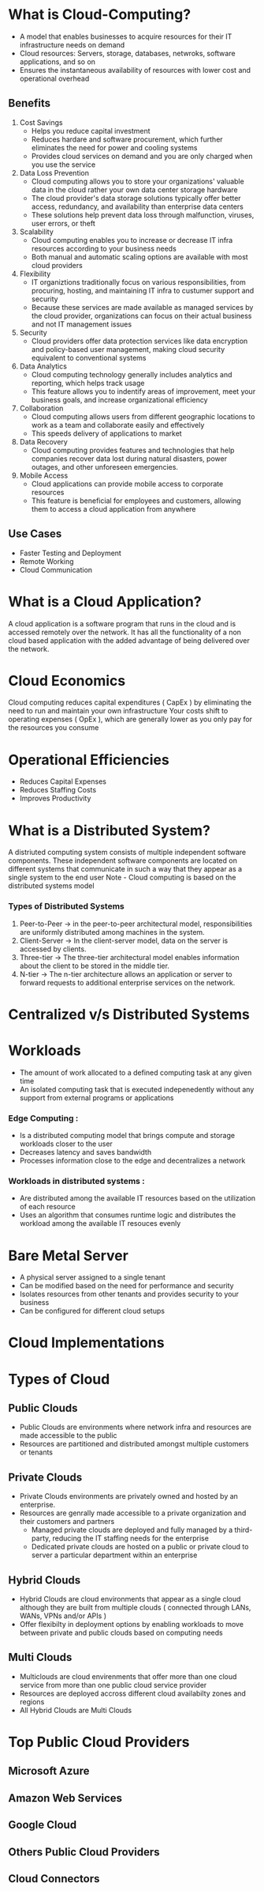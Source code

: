 # What is Cloud-Computing?

- A model that enables businesses to acquire resources for their IT infrastructure needs on demand
- Cloud resources: Servers, storage, databases, netwroks, software applications, and so on
- Ensures the instantaneous availability of resources with lower cost and operational overhead


## Benefits

1. Cost Savings
	- Helps you reduce capital investment
	- Reduces hardare and software procurement, which further eliminates the need for power and cooling systems
	- Provides cloud services on demand and you are only charged when you use the service
2. Data Loss Prevention
	- Cloud computing allows you to store your organizations' valuable data in the cloud rather your own data center storage hardware
	- The cloud provider's data storage solutions typically offer better access, redundancy, and availability than enterprise data centers
	- These solutions help prevent data loss through malfunction, viruses, user errors, or theft
3. Scalability
	- Cloud computing enables you to increase or decrease IT infra resources according to your business needs
	- Both manual and automatic scaling options are available with most cloud providers
4. Flexibility
	 - IT organiztions traditionally focus on various responsibilities, from procuring, hosting, and maintaining IT infra to custumer support and security
	 - Because these services are made available as managed services by the cloud provider, organizations can focus on their actual business and not IT management issues 
5. Security
	 - Cloud providers offer data protection services like data encryption and policy-based user management, making cloud security equivalent to conventional systems
6. Data Analytics
	 - Cloud computing technology generally includes analytics and reporting, which helps track usage
	 - This feature allows you to indentify areas of improvement, meet your business goals, and increase organizational efficiency 
7. Collaboration
	-  Cloud computing allows users from different geographic locations to work as a team and collaborate easily and effectively
	- This speeds delivery of applications to market
8. Data Recovery
	 - Cloud computing provides features and technologies that help companies recover data lost during natural disasters, power outages, and other unforeseen emergencies.
9. Mobile Access 
	 - Cloud applications can provide mobile access to corporate resources
	 - This feature is beneficial for employees and customers, allowing them to access a cloud application from anywhere

## Use Cases

- Faster Testing and Deployment
- Remote Working
- Cloud Communication


# What is a Cloud Application?

A cloud application is a software program that runs in the cloud and is accessed remotely over the network.
It has all the functionality of a non cloud based application with the added advantage of being delivered over the network.

# Cloud Economics

Cloud computing reduces capital expenditures ( CapEx ) by eliminating the need to run and maintain your own infrastructure
Your costs shift to operating expenses ( OpEx ), which are generally lower as you only pay for the resources you consume
# Operational Efficiencies 

- Reduces Capital Expenses
- Reduces Staffing Costs
- Improves Productivity

# What is a Distributed System?

A distriuted computing system consists of multiple independent software components. These independent software components are located on different systems that communicate in such a way that they appear as a single system to  the end user
Note - Cloud computing is based on the  distributed systems model

### Types of Distributed Systems
1. Peer-to-Peer -> in the peer-to-peer architectural model, responsibilities are uniformly distributed among machines in the system.
2. Client-Server -> In the client-server model, data on the server is accessed by clients.
3. Three-tier -> The three-tier architectural model enables information about the client to be stored in the middle tier.
4. N-tier -> The n-tier architecture allows an application or server to forward requests to additional enterprise services on the network. 

# Centralized v/s Distributed Systems



# Workloads

- The amount of work allocated to a defined computing task at any given time
- An isolated computing task that is executed indepenedently without any support from external programs or applications 

### Edge Computing :

- Is a distributed computing model that brings compute and storage workloads closer to the user
- Decreases latency and saves bandwidth
- Processes information close to the edge and decentralizes a network

### Workloads in distributed systems :

- Are distributed among the available IT resources based on the utilization of each resource
- Uses an algorithm that consumes runtime logic and distributes the workload among the available IT resouces evenly


# Bare Metal Server

- A physical server assigned to a single tenant 
- Can be modified based on  the  need for performance and security 
- Isolates resources from other tenants and provides security to your business
- Can be configured for  different cloud  setups



# Cloud Implementations

# Types of Cloud
## Public Clouds

 - Public Clouds are environments where network infra and resources are made accessible to the public
 - Resources are partitioned and distributed amongst multiple customers or tenants

## Private Clouds

 - Private Clouds environments are privately owned and hosted by an enterprise.
 - Resources are genrally made accessible to a private organization and their customers and partners
	  - Managed private clouds are deployed and fully managed by a third-party, reducing the IT staffing needs for the enterprise
	  - Dedicated private clouds are hosted on a public or private cloud to server a particular department within an enterprise 

## Hybrid Clouds

- Hybrid Clouds are cloud environments that appear as a single cloud although they are built from multiple clouds ( connected through LANs, WANs, VPNs and/or APIs )
- Offer flexibilty in deployment options by enabling workloads to move between private and public clouds based on computing needs

## Multi Clouds

- Multiclouds are cloud envirenments that offer more than one cloud service from more than one public cloud service provider
- Resources are deployed accross different cloud availabilty zones and regions
- All Hybrid Clouds are Multi Clouds

# Top Public Cloud Providers

## Microsoft Azure
## Amazon Web Services
## Google Cloud
## Others Public Cloud Providers
## Cloud Connectors
